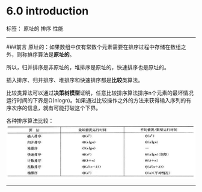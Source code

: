 # 6.0 introduction

标签： 原址的 排序 性能

---
###前言
原址的：如果数组中仅有常数个元素需要在排序过程中存储在数组之外，则称排序算法是**原址的**。

所以，归并排序是非原址的，堆排序是原址的，快速排序也是原址的。

插入排序、归并排序、堆排序和快速排序都是**比较**类算法。

比较类算法可以通过**决策树模型**证明，任意比较排序算法排序n个元素的最坏情况运行时间的下界是Ω(nlogn)。如果通过比较操作之外的方法来获得输入序列的有序次序的信息，就有可能打破这个下界。

各种排序算法比较：
![各种排序算法比较](../pictures/6.0-1.jpg)

---
###












[1]: https://github.com/wj1066/pictures/blob/master/CLRS/6.0-1.jpg